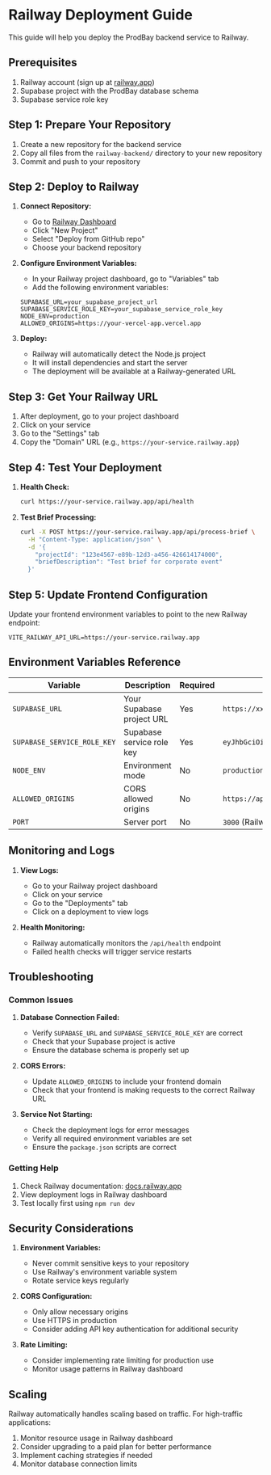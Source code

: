 # Railway Deployment Guide

This guide will help you deploy the ProdBay backend service to Railway.

## Prerequisites

1. Railway account (sign up at [railway.app](https://railway.app))
2. Supabase project with the ProdBay database schema
3. Supabase service role key

## Step 1: Prepare Your Repository

1. Create a new repository for the backend service
2. Copy all files from the `railway-backend/` directory to your new repository
3. Commit and push to your repository

## Step 2: Deploy to Railway

1. **Connect Repository:**
   - Go to [Railway Dashboard](https://railway.app/dashboard)
   - Click "New Project"
   - Select "Deploy from GitHub repo"
   - Choose your backend repository

2. **Configure Environment Variables:**
   - In your Railway project dashboard, go to "Variables" tab
   - Add the following environment variables:

   ```
   SUPABASE_URL=your_supabase_project_url
   SUPABASE_SERVICE_ROLE_KEY=your_supabase_service_role_key
   NODE_ENV=production
   ALLOWED_ORIGINS=https://your-vercel-app.vercel.app
   ```

3. **Deploy:**
   - Railway will automatically detect the Node.js project
   - It will install dependencies and start the server
   - The deployment will be available at a Railway-generated URL

## Step 3: Get Your Railway URL

1. After deployment, go to your project dashboard
2. Click on your service
3. Go to the "Settings" tab
4. Copy the "Domain" URL (e.g., `https://your-service.railway.app`)

## Step 4: Test Your Deployment

1. **Health Check:**
   ```bash
   curl https://your-service.railway.app/api/health
   ```

2. **Test Brief Processing:**
   ```bash
   curl -X POST https://your-service.railway.app/api/process-brief \
     -H "Content-Type: application/json" \
     -d '{
       "projectId": "123e4567-e89b-12d3-a456-426614174000",
       "briefDescription": "Test brief for corporate event"
     }'
   ```

## Step 5: Update Frontend Configuration

Update your frontend environment variables to point to the new Railway endpoint:

```env
VITE_RAILWAY_API_URL=https://your-service.railway.app
```

## Environment Variables Reference

| Variable | Description | Required | Example |
|----------|-------------|----------|---------|
| `SUPABASE_URL` | Your Supabase project URL | Yes | `https://xxx.supabase.co` |
| `SUPABASE_SERVICE_ROLE_KEY` | Supabase service role key | Yes | `eyJhbGciOiJIUzI1NiIsInR5cCI6IkpXVCJ9...` |
| `NODE_ENV` | Environment mode | No | `production` |
| `ALLOWED_ORIGINS` | CORS allowed origins | No | `https://app.vercel.app,http://localhost:5173` |
| `PORT` | Server port | No | `3000` (Railway sets this automatically) |

## Monitoring and Logs

1. **View Logs:**
   - Go to your Railway project dashboard
   - Click on your service
   - Go to the "Deployments" tab
   - Click on a deployment to view logs

2. **Health Monitoring:**
   - Railway automatically monitors the `/api/health` endpoint
   - Failed health checks will trigger service restarts

## Troubleshooting

### Common Issues

1. **Database Connection Failed:**
   - Verify `SUPABASE_URL` and `SUPABASE_SERVICE_ROLE_KEY` are correct
   - Check that your Supabase project is active
   - Ensure the database schema is properly set up

2. **CORS Errors:**
   - Update `ALLOWED_ORIGINS` to include your frontend domain
   - Check that your frontend is making requests to the correct Railway URL

3. **Service Not Starting:**
   - Check the deployment logs for error messages
   - Verify all required environment variables are set
   - Ensure the `package.json` scripts are correct

### Getting Help

1. Check Railway documentation: [docs.railway.app](https://docs.railway.app)
2. View deployment logs in Railway dashboard
3. Test locally first using `npm run dev`

## Security Considerations

1. **Environment Variables:**
   - Never commit sensitive keys to your repository
   - Use Railway's environment variable system
   - Rotate service keys regularly

2. **CORS Configuration:**
   - Only allow necessary origins
   - Use HTTPS in production
   - Consider adding API key authentication for additional security

3. **Rate Limiting:**
   - Consider implementing rate limiting for production use
   - Monitor usage patterns in Railway dashboard

## Scaling

Railway automatically handles scaling based on traffic. For high-traffic applications:

1. Monitor resource usage in Railway dashboard
2. Consider upgrading to a paid plan for better performance
3. Implement caching strategies if needed
4. Monitor database connection limits
